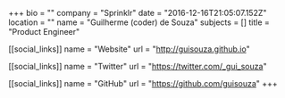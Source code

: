 +++
bio = ""
company = "Sprinklr"
date = "2016-12-16T21:05:07.152Z"
location = ""
name = "Guilherme (coder) de Souza"
subjects = []
title = "Product Engineer"

[[social_links]]
  name = "Website"
  url = "http://guisouza.github.io"

[[social_links]]
  name = "Twitter"
  url = "https://twitter.com/_gui_souza"

[[social_links]]
  name = "GitHub"
  url = "https://github.com/guisouza"
+++
